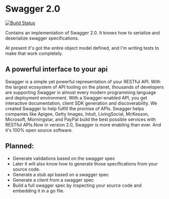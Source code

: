 # Swagger 2.0

[![Build Status](https://travis-ci.org/casualjim/go-swagger.svg?branch=master)](https://travis-ci.org/casualjim/go-swagger)

Contains an implementation of Swagger 2.0.
It knows how to serialize and deserialize swagger specifications.

At present it's got the entire object model defined, and I'm writing tests to make that work completely.

## A powerful interface to your api

Swagger is a simple yet powerful representation of your RESTful API. 
With the largest ecosystem of API tooling on the planet, thousands of developers are supporting Swagger
in almost every modern programming language and deployment environment. 
With a Swagger-enabled API, you get interactive documentation, client SDK generation and discoverability.
We created Swagger to help fulfill the promise of APIs. 
Swagger helps companies like Apigee, Getty Images, Intuit, LivingSocial, McKesson, Microsoft, Morningstar, and PayPal 
build the best possible services with RESTful APIs.Now in version 2.0, Swagger is more enabling than ever. And it's 100% open source software.

## Planned:
* Generate validations based on the swagger spec
* Later it will also know how to generate those specifications from your source code.
* Generate a stub api based on a swagger spec
* Generate a client from a swagger spec
* Build a full swagger spec by inspecting your source code and embedding it in a go file.
